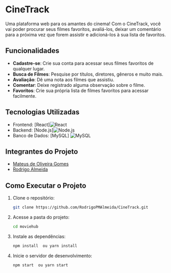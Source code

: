 # CineTrack


Uma plataforma web para os amantes do cinema! Com o CineTrack, você vai poder procurar seus filmes favoritos, avaliá-los, deixar um comentário para a próxima vez que forem assistir e adicioná-los à sua lista de favoritos.

## Funcionalidades

- **Cadastre-se**: Crie sua conta para acessar seus filmes favoritos de qualquer lugar.
- **Busca de Filmes**: Pesquise por títulos, diretores, gêneros e muito mais.
- **Avaliação**: Dê uma nota aos filmes que assistiu.
- **Comentar**: Deixe registrado alguma observação sobre o filme.
- **Favoritos**: Crie sua própria lista de filmes favoritos para acessar facilmente.

## Tecnologias Utilizadas


- Frontend: [React]![React](https://img.shields.io/badge/React-61DAFB?style=plastic&logo=react&logoColor=white)
- Backend: [Node.js]![Node.js](https://img.shields.io/badge/Node.js-339933?style=plastic&logo=nodedotjs&logoColor=white)
- Banco de Dados: [MySQL] ![MySQL](https://img.shields.io/badge/MySQL-005C84?style=plastic&logo=mysql&logoColor=white)


## Integrantes do Projeto

- [Mateus de Oliveira Gomes](https://github.com/matus014) 
- [Rodrigo Almeida](https://github.com/RodrigoPMAlmeida)


## Como Executar o Projeto

1. Clone o repositório:
   ```bash
   git clone https://github.com/RodrigoPMAlmeida/CineTrack.git
   ```
2. Acesse a pasta do projeto:
   ```bash
   cd moviehub
   ```
3. Instale as dependências:
   ```bash
   npm install  ou yarn install
   ```
4. Inicie o servidor de desenvolvimento:
   ```bash
   npm start  ou yarn start
   ```


